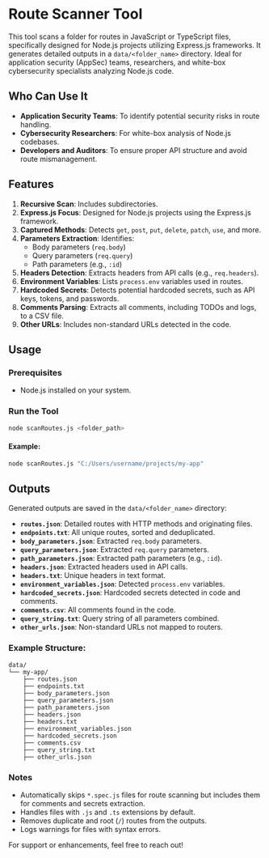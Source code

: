 # Route Scanner Tool

This tool scans a folder for routes in JavaScript or TypeScript files, specifically designed for Node.js projects utilizing Express.js frameworks. It generates detailed outputs in a `data/<folder_name>` directory. Ideal for application security (AppSec) teams, researchers, and white-box cybersecurity specialists analyzing Node.js code.

## Who Can Use It
- **Application Security Teams**: To identify potential security risks in route handling.
- **Cybersecurity Researchers**: For white-box analysis of Node.js codebases.
- **Developers and Auditors**: To ensure proper API structure and avoid route mismanagement.

## Features

1. **Recursive Scan**: Includes subdirectories.
2. **Express.js Focus**: Designed for Node.js projects using the Express.js framework.
3. **Captured Methods**: Detects `get`, `post`, `put`, `delete`, `patch`, `use`, and more.
4. **Parameters Extraction**: Identifies:
   - Body parameters (`req.body`)
   - Query parameters (`req.query`)
   - Path parameters (e.g., `:id`)
5. **Headers Detection**: Extracts headers from API calls (e.g., `req.headers`).
6. **Environment Variables**: Lists `process.env` variables used in routes.
7. **Hardcoded Secrets**: Detects potential hardcoded secrets, such as API keys, tokens, and passwords.
8. **Comments Parsing**: Extracts all comments, including TODOs and logs, to a CSV file.
9. **Other URLs**: Includes non-standard URLs detected in the code.

## Usage

### Prerequisites

- Node.js installed on your system.

### Run the Tool
```bash
node scanRoutes.js <folder_path>
```

#### Example:
```bash
node scanRoutes.js "C:/Users/username/projects/my-app"
```

## Outputs

Generated outputs are saved in the `data/<folder_name>` directory:

- **`routes.json`**: Detailed routes with HTTP methods and originating files.
- **`endpoints.txt`**: All unique routes, sorted and deduplicated.
- **`body_parameters.json`**: Extracted `req.body` parameters.
- **`query_parameters.json`**: Extracted `req.query` parameters.
- **`path_parameters.json`**: Extracted path parameters (e.g., `:id`).
- **`headers.json`**: Extracted headers used in API calls.
- **`headers.txt`**: Unique headers in text format.
- **`environment_variables.json`**: Detected `process.env` variables.
- **`hardcoded_secrets.json`**: Hardcoded secrets detected in code and comments.
- **`comments.csv`**: All comments found in the code.
- **`query_string.txt`**: Query string of all parameters combined.
- **`other_urls.json`**: Non-standard URLs not mapped to routers.

### Example Structure:
```
data/
└── my-app/
    ├── routes.json
    ├── endpoints.txt
    ├── body_parameters.json
    ├── query_parameters.json
    ├── path_parameters.json
    ├── headers.json
    ├── headers.txt
    ├── environment_variables.json
    ├── hardcoded_secrets.json
    ├── comments.csv
    ├── query_string.txt
    ├── other_urls.json
```

### Notes

- Automatically skips `*.spec.js` files for route scanning but includes them for comments and secrets extraction.
- Handles files with `.js` and `.ts` extensions by default.
- Removes duplicate and root (`/`) routes from the outputs.
- Logs warnings for files with syntax errors.

For support or enhancements, feel free to reach out!

